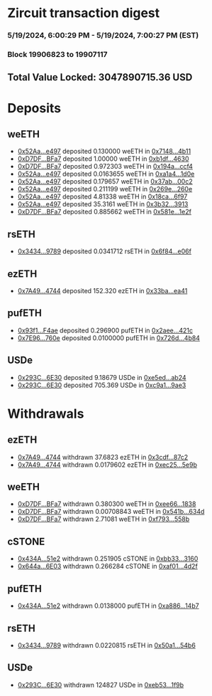 # Zircuit transaction digest
### 5/19/2024, 6:00:29 PM - 5/19/2024, 7:00:27 PM (EST)
### Block 19906823 to 19907117

## Total Value Locked: 3047890715.36 USD

# Deposits
## weETH
- [0x52Aa...e497](https://etherscan.io/address/0x52Aa899454998Be5b000Ad077a46Bbe360F4e497) deposited 0.130000 weETH in [0x7148...4b11](https://etherscan.io/tx/0x52Aa899454998Be5b000Ad077a46Bbe360F4e497)
- [0xD7DF...BFa7](https://etherscan.io/address/0xD7DF7E085214743530afF339aFC420c7c720BFa7) deposited 1.00000 weETH in [0xb1df...4630](https://etherscan.io/tx/0xD7DF7E085214743530afF339aFC420c7c720BFa7)
- [0xD7DF...BFa7](https://etherscan.io/address/0xD7DF7E085214743530afF339aFC420c7c720BFa7) deposited 0.972303 weETH in [0x194a...ccf4](https://etherscan.io/tx/0xD7DF7E085214743530afF339aFC420c7c720BFa7)
- [0x52Aa...e497](https://etherscan.io/address/0x52Aa899454998Be5b000Ad077a46Bbe360F4e497) deposited 0.0163655 weETH in [0xa1a4...1d0e](https://etherscan.io/tx/0x52Aa899454998Be5b000Ad077a46Bbe360F4e497)
- [0x52Aa...e497](https://etherscan.io/address/0x52Aa899454998Be5b000Ad077a46Bbe360F4e497) deposited 0.179657 weETH in [0x37ab...00c2](https://etherscan.io/tx/0x52Aa899454998Be5b000Ad077a46Bbe360F4e497)
- [0x52Aa...e497](https://etherscan.io/address/0x52Aa899454998Be5b000Ad077a46Bbe360F4e497) deposited 0.211199 weETH in [0x269e...260e](https://etherscan.io/tx/0x52Aa899454998Be5b000Ad077a46Bbe360F4e497)
- [0x52Aa...e497](https://etherscan.io/address/0x52Aa899454998Be5b000Ad077a46Bbe360F4e497) deposited 4.81338 weETH in [0x18ca...6f97](https://etherscan.io/tx/0x52Aa899454998Be5b000Ad077a46Bbe360F4e497)
- [0x52Aa...e497](https://etherscan.io/address/0x52Aa899454998Be5b000Ad077a46Bbe360F4e497) deposited 35.3161 weETH in [0x3b32...3913](https://etherscan.io/tx/0x52Aa899454998Be5b000Ad077a46Bbe360F4e497)
- [0xD7DF...BFa7](https://etherscan.io/address/0xD7DF7E085214743530afF339aFC420c7c720BFa7) deposited 0.885662 weETH in [0x581e...1e2f](https://etherscan.io/tx/0xD7DF7E085214743530afF339aFC420c7c720BFa7)
## rsETH
- [0x3434...9789](https://etherscan.io/address/0x34349c5569e7B846c3558961552D2202760A9789) deposited 0.0341712 rsETH in [0x6f84...e06f](https://etherscan.io/tx/0x34349c5569e7B846c3558961552D2202760A9789)
## ezETH
- [0x7A49...4744](https://etherscan.io/address/0x7A493Be5c2ce014cD049Bf178a1ac0Db1B434744) deposited 152.320 ezETH in [0x33ba...ea41](https://etherscan.io/tx/0x7A493Be5c2ce014cD049Bf178a1ac0Db1B434744)
## pufETH
- [0x93f1...F4ae](https://etherscan.io/address/0x93f1E5b8CeC5f1684179bE8F4077BF8670a1F4ae) deposited 0.296900 pufETH in [0x2aee...421c](https://etherscan.io/tx/0x93f1E5b8CeC5f1684179bE8F4077BF8670a1F4ae)
- [0x7E96...760e](https://etherscan.io/address/0x7E960c15341D14C6C5ebeC46f0A3AD387a0b760e) deposited 0.0100000 pufETH in [0x726d...4b84](https://etherscan.io/tx/0x7E960c15341D14C6C5ebeC46f0A3AD387a0b760e)
## USDe
- [0x293C...6E30](https://etherscan.io/address/0x293C6937D8D82e05B01335F7B33FBA0c8e256E30) deposited 9.18679 USDe in [0xe5ed...ab24](https://etherscan.io/tx/0x293C6937D8D82e05B01335F7B33FBA0c8e256E30)
- [0x293C...6E30](https://etherscan.io/address/0x293C6937D8D82e05B01335F7B33FBA0c8e256E30) deposited 705.369 USDe in [0xc9a1...9ae3](https://etherscan.io/tx/0x293C6937D8D82e05B01335F7B33FBA0c8e256E30)
# Withdrawals
## ezETH
- [0x7A49...4744](https://etherscan.io/address/0x7A493Be5c2ce014cD049Bf178a1ac0Db1B434744) withdrawn 37.6823 ezETH in [0x3cdf...87c2](https://etherscan.io/tx/0x7A493Be5c2ce014cD049Bf178a1ac0Db1B434744)
- [0x7A49...4744](https://etherscan.io/address/0x7A493Be5c2ce014cD049Bf178a1ac0Db1B434744) withdrawn 0.0179602 ezETH in [0xec25...5e9b](https://etherscan.io/tx/0x7A493Be5c2ce014cD049Bf178a1ac0Db1B434744)
## weETH
- [0xD7DF...BFa7](https://etherscan.io/address/0xD7DF7E085214743530afF339aFC420c7c720BFa7) withdrawn 0.380300 weETH in [0xee66...1838](https://etherscan.io/tx/0xD7DF7E085214743530afF339aFC420c7c720BFa7)
- [0xD7DF...BFa7](https://etherscan.io/address/0xD7DF7E085214743530afF339aFC420c7c720BFa7) withdrawn 0.00708843 weETH in [0x541b...634d](https://etherscan.io/tx/0xD7DF7E085214743530afF339aFC420c7c720BFa7)
- [0xD7DF...BFa7](https://etherscan.io/address/0xD7DF7E085214743530afF339aFC420c7c720BFa7) withdrawn 2.71081 weETH in [0xf793...558b](https://etherscan.io/tx/0xD7DF7E085214743530afF339aFC420c7c720BFa7)
## cSTONE
- [0x434A...51e2](https://etherscan.io/address/0x434A8f647db4b515560A3f9B8D2518550FC351e2) withdrawn 0.251905 cSTONE in [0xbb33...3160](https://etherscan.io/tx/0x434A8f647db4b515560A3f9B8D2518550FC351e2)
- [0x644a...6E03](https://etherscan.io/address/0x644a40Cc841d64d13E2daB3B053FD83194f86E03) withdrawn 0.266284 cSTONE in [0xaf01...4d2f](https://etherscan.io/tx/0x644a40Cc841d64d13E2daB3B053FD83194f86E03)
## pufETH
- [0x434A...51e2](https://etherscan.io/address/0x434A8f647db4b515560A3f9B8D2518550FC351e2) withdrawn 0.0138000 pufETH in [0xa886...14b7](https://etherscan.io/tx/0x434A8f647db4b515560A3f9B8D2518550FC351e2)
## rsETH
- [0x3434...9789](https://etherscan.io/address/0x34349c5569e7B846c3558961552D2202760A9789) withdrawn 0.0220815 rsETH in [0x50a1...54b6](https://etherscan.io/tx/0x34349c5569e7B846c3558961552D2202760A9789)
## USDe
- [0x293C...6E30](https://etherscan.io/address/0x293C6937D8D82e05B01335F7B33FBA0c8e256E30) withdrawn 124827 USDe in [0xeb53...1f9b](https://etherscan.io/tx/0x293C6937D8D82e05B01335F7B33FBA0c8e256E30)
